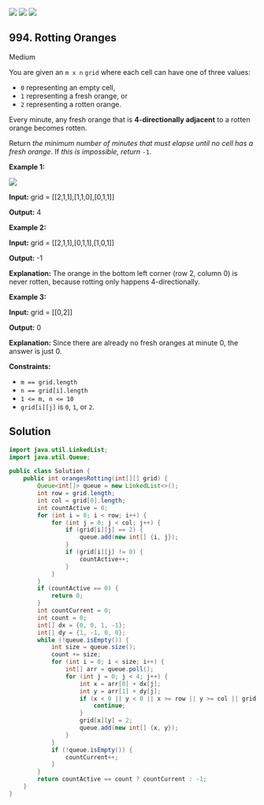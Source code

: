 [![](https://img.shields.io/github/stars/javadev/LeetCode-in-Java?label=Stars&style=flat-square)](https://github.com/javadev/LeetCode-in-Java)
[![](https://img.shields.io/github/forks/javadev/LeetCode-in-Java?label=Fork%20me%20on%20GitHub%20&style=flat-square)](https://github.com/javadev/LeetCode-in-Java/fork)
[![](https://img.shields.io/badge/-LeetCode%20in%20Kotlin-blue?style=flat-square)](https://github.com/javadev/LeetCode-in-Kotlin)

## 994\. Rotting Oranges

Medium

You are given an `m x n` `grid` where each cell can have one of three values:

*   `0` representing an empty cell,
*   `1` representing a fresh orange, or
*   `2` representing a rotten orange.

Every minute, any fresh orange that is **4-directionally adjacent** to a rotten orange becomes rotten.

Return _the minimum number of minutes that must elapse until no cell has a fresh orange_. If _this is impossible, return_ `-1`.

**Example 1:**

![](https://assets.leetcode.com/uploads/2019/02/16/oranges.png)

**Input:** grid = \[\[2,1,1],[1,1,0],[0,1,1]]

**Output:** 4

**Example 2:**

**Input:** grid = \[\[2,1,1],[0,1,1],[1,0,1]]

**Output:** -1

**Explanation:** The orange in the bottom left corner (row 2, column 0) is never rotten, because rotting only happens 4-directionally.

**Example 3:**

**Input:** grid = \[\[0,2]]

**Output:** 0

**Explanation:** Since there are already no fresh oranges at minute 0, the answer is just 0.

**Constraints:**

*   `m == grid.length`
*   `n == grid[i].length`
*   `1 <= m, n <= 10`
*   `grid[i][j]` is `0`, `1`, or `2`.

## Solution

```java
import java.util.LinkedList;
import java.util.Queue;

public class Solution {
    public int orangesRotting(int[][] grid) {
        Queue<int[]> queue = new LinkedList<>();
        int row = grid.length;
        int col = grid[0].length;
        int countActive = 0;
        for (int i = 0; i < row; i++) {
            for (int j = 0; j < col; j++) {
                if (grid[i][j] == 2) {
                    queue.add(new int[] {i, j});
                }
                if (grid[i][j] != 0) {
                    countActive++;
                }
            }
        }
        if (countActive == 0) {
            return 0;
        }
        int countCurrent = 0;
        int count = 0;
        int[] dx = {0, 0, 1, -1};
        int[] dy = {1, -1, 0, 0};
        while (!queue.isEmpty()) {
            int size = queue.size();
            count += size;
            for (int i = 0; i < size; i++) {
                int[] arr = queue.poll();
                for (int j = 0; j < 4; j++) {
                    int x = arr[0] + dx[j];
                    int y = arr[1] + dy[j];
                    if (x < 0 || y < 0 || x >= row || y >= col || grid[x][y] != 1) {
                        continue;
                    }
                    grid[x][y] = 2;
                    queue.add(new int[] {x, y});
                }
            }
            if (!queue.isEmpty()) {
                countCurrent++;
            }
        }
        return countActive == count ? countCurrent : -1;
    }
}
```